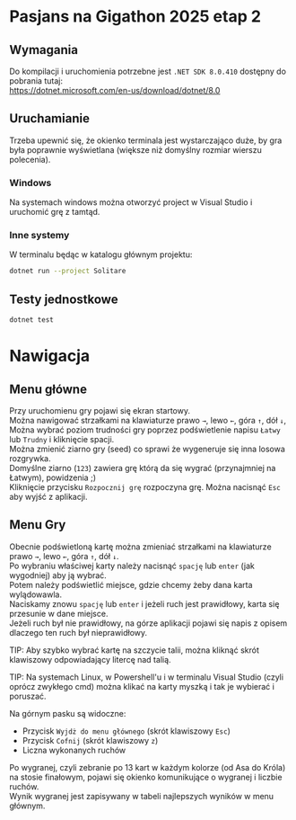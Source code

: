 # Pasjans na Gigathon 2025 etap 2

## Wymagania

Do kompilacji i uruchomienia potrzebne jest `.NET SDK 8.0.410` dostępny do pobrania tutaj:  
https://dotnet.microsoft.com/en-us/download/dotnet/8.0

## Uruchamianie

Trzeba upewnić się, że okienko terminala jest wystarczająco duże, by gra była poprawnie wyświetlana (większe niż domyślny rozmiar wierszu polecenia).  

### Windows

Na systemach windows można otworzyć project w Visual Studio i uruchomić grę z tamtąd.  

### Inne systemy

W terminalu będąc w katalogu głównym projektu:  

```bash
dotnet run --project Solitare
```

## Testy jednostkowe

```bash
dotnet test
```

# Nawigacja 

## Menu główne

Przy uruchomienu gry pojawi się ekran startowy.  
Można nawigować strzałkami na klawiaturze prawo `→`, lewo `←`, góra `↑`, dół `↓`,  
Można wybrać poziom trudności gry poprzez podświetlenie napisu `Łatwy` lub `Trudny` i kliknięcie spacji.  
Można zmienić ziarno gry (seed) co sprawi że wygeneruje się inna losowa rozgrywka.  
Domyślne ziarno (`123`) zawiera grę którą da się wygrać (przynajmniej na Łatwym), powidzenia ;)  
Kliknięcie przycisku `Rozpocznij grę` rozpoczyna grę.
Można nacisnąć `Esc` aby wyjść z aplikacji.

## Menu Gry

Obecnie podświetloną kartę można zmieniać strzałkami na klawiaturze prawo `→`, lewo `←`, góra `↑`, dół `↓`.  
Po wybraniu właściwej karty należy nacisnąć `spację` lub `enter` (jak wygodniej) aby ją wybrać.  
Potem należy podświetlić miejsce, gdzie chcemy żeby dana karta wylądowawla.  
Naciskamy znowu `spację` lub `enter` i jeżeli ruch jest prawidłowy, karta się przesunie w dane miejsce.  
Jeżeli ruch był nie prawidłowy, na górze aplikacji pojawi się napis z opisem dlaczego ten ruch był nieprawidłowy.  

TIP: Aby szybko wybrać kartę na szczycie talii, można kliknąć skrót klawiszowy odpowiadający litercę nad talią.

TIP: Na systemach Linux, w Powershell'u i w terminalu Visual Studio (czyli oprócz zwykłego cmd) można klikać na karty myszką i tak je wybierać i poruszać.

Na górnym pasku są widoczne:
- Przycisk `Wyjdż do menu głównego` (skrót klawiszowy `Esc`)
- Przycisk `Cofnij` (skrót klawiszowy `z`)
- Liczna wykonanych ruchów

Po wygranej, czyli zebranie po 13 kart w każdym kolorze (od Asa do Króla) na stosie finałowym, pojawi się okienko komunikujące o wygranej i liczbie ruchów.  
Wynik wygranej jest zapisywany w tabeli najlepszych wyników w menu głównym.

